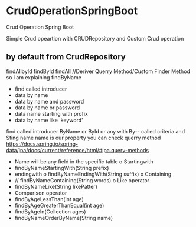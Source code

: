 # CrudOperationSpringBoot
Crud Operation Spring Boot

Simple Crud opeartion with CRUDRepository
and Custom Crud operation

by default from CrudRepository
-----------------------------------------------------------------------------
findAllbyId
findById
findAll
	//Deriver Querry Method/Custom Finder Method
so i am explaining findByName
* find called introducer
* data by name
* data by name and password
* data by name or password
* data name starting with profix
* data by name like 'keyword'

find called introducer
ByName or ById or any with By-- called criteria
and Sting name name is our property
you can check querry method
https://docs.spring.io/spring-data/jpa/docs/current/reference/html/#jpa.query-methods
* Name will be any field in the specific table
o Startingwith
* findByNameStartingWith(String prefix)
* endingwith
o findByNameEndingWith(String suffix)
o Containing
* //	findByNameContaining(String words)
o Like operator
* findByNameLike(String likePatter)
* Comparison operator
* findByAgeLessThan(int age)
* findByAgeGreaterThanEqual(int age)	
* findByAgeIn(Collection<Integer> ages)
* findByNameOrderByName(String name)

	
  
